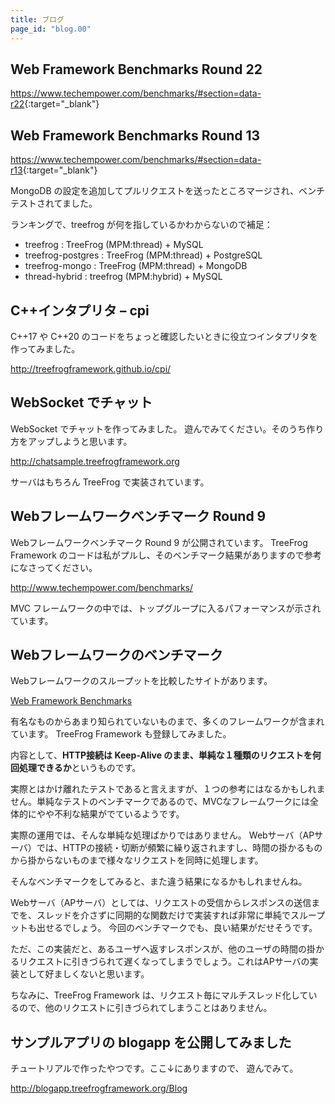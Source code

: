 ```yaml
---
title: ブログ
page_id: "blog.00"
---
```


## Web Framework Benchmarks Round 22

<https://www.techempower.com/benchmarks/#section=data-r22>{:target="_blank"}


## Web Framework Benchmarks Round 13

<https://www.techempower.com/benchmarks/#section=data-r13>{:target="_blank"}

MongoDB の設定を追加してプルリクエストを送ったところマージされ、ベンチテストされてました。

ランキングで、treefrog が何を指しているかわからないので補足：

  - treefrog : TreeFrog (MPM:thread) + MySQL
  - treefrog-postgres : TreeFrog (MPM:thread) + PostgreSQL
  - treefrog-mongo : TreeFrog (MPM:thread) + MongoDB
  - thread-hybrid : treefrog (MPM:hybrid) + MySQL


## C++インタプリタ – cpi

C++17 や C++20 のコードをちょっと確認したいときに役立つインタプリタを作ってみました。

 <http://treefrogframework.github.io/cpi/>


## WebSocket でチャット

WebSocket でチャットを作ってみました。 遊んでみてください。そのうち作り方をアップしようと思います。

 <http://chatsample.treefrogframework.org>

サーバはもちろん TreeFrog で実装されています。


## Webフレームワークベンチマーク Round 9

Webフレームワークベンチマーク Round 9 が公開されています。
TreeFrog Framework のコードは私がプルし、そのベンチマーク結果がありますので参考になさってください。

<http://www.techempower.com/benchmarks/>

MVC フレームワークの中では、トップグループに入るパフォーマンスが示されています。


## Webフレームワークのベンチマーク

Webフレームワークのスループットを比較したサイトがあります。

[Web Framework Benchmarks](http://www.techempower.com/benchmarks/)

有名なものからあまり知られていないものまで、多くのフレームワークが含まれています。
TreeFrog Framework も登録してみました。

内容として、**HTTP接続は Keep-Alive のまま、単純な１種類のリクエストを何回処理できるか**というものです。

実際とはかけ離れたテストであると言えますが、１つの参考にはなるかもしれません。単純なテストのベンチマークであるので、MVCなフレームワークには全体的にやや不利な結果がでているようです。

実際の運用では、そんな単純な処理ばかりではありません。
Webサーバ（APサーバ）では、HTTPの接続・切断が頻繁に繰り返されますし、時間の掛かるものから掛からないものまで様々なリクエストを同時に処理します。

そんなベンチマークをしてみると、また違う結果になるかもしれませんね。

Webサーバ（APサーバ）としては、リクエストの受信からレスポンスの送信までを、スレッドを介さずに同期的な関数だけで実装すれば非常に単純でスループットも出せるでしょう。
今回のベンチマークでも、良い結果がだせそうです。

ただ、この実装だと、あるユーザへ返すレスポンスが、他のユーザの時間の掛かるリクエストに引きづられて遅くなってしまうでしょう。これはAPサーバの実装として好ましくないと思います。

ちなみに、TreeFrog Framework は、リクエスト毎にマルチスレッド化しているので、他のリクエストに引きづられてしまうことはありません。


## サンプルアプリの blogapp を公開してみました

チュートリアルで作ったやつです。ここ↓にありますので、 遊んでみて。

<http://blogapp.treefrogframework.org/Blog>
